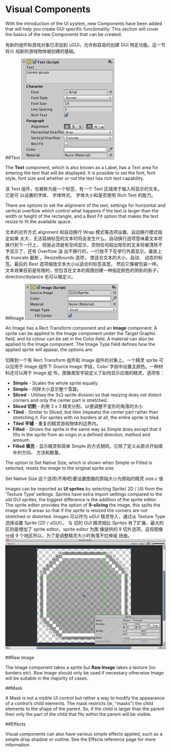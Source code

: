 # Visual Components

With the introduction of the UI system, new Components have been added that will help you create GUI specific functionality. This section will cover the basics of the new Components that can be created.

有新的组件和游戏对象已添加到 uGUI，允许和容易的创建 GUI 特定功能。这一节将介 绍新的游戏物体被创建的基础。 

##Text
![](Main/UI_TextInspector.png)

The **Text** component, which is also known as a Label, has a Text area for entering the text that will be displayed. It is possible to set the font, font style, font size and whether or not the text has rich text capability.

该 Text 组件，也被称为是一个标签，有一个 Text 区域用于输入将显示的文本。它是可 以设置的字体、 字体样式、 字体大小和是否使用 Rich Text 的能力。 

There are options to set the alignment of the text, settings for horizontal and vertical overflow which control what happens if the text is larger than the width or height of the rectangle, and a Best Fit option that makes the text resize to fit the available space.

文本的对齐方式 alignment 和自动换行 Wrap 模式等选项设置。自动换行模式指定如果 太大，无法容纳标签的文本时将会发生什么。自动换行选项意味着文本将换行到下一行上， 但是必须是有空间显示，否则任何超出矩形的文本将被清除不予显示了，还有 Overflow 溢 出不换行的，一行放不下在举行外面显示。垂直上有 truncate 截断 。ResizeBounds 选项， 使适合文本的大小，自动、 动态的标签。最后的 Best 选项缩放文本大小以适合的标签高宽， 然后它像被包装一样。 文本效果目前是有限的，但包含在文本的周围创建一种指定颜色的阴影的影子， direction/distance 也可以被定义。

##Image
![](Main/UI_ImageInspector.png)

An Image has a Rect Transform component and an **Image** component. A sprite can be applied to the Image component under the Target Graphic field, and its colour can be set in the Color field. A material can also be applied to the Image component. The Image Type field defines how the applied sprite will appear, the options are:

切换到一个有  Rect Transform 组件和 Image 组件的对象上。一个精灵 sprite 可以应用于 Image 组件下 Source Image 字段，Color 字段中设置主颜色。一种材料还可以用于 Image 组 件。图像类型字段定义了如何显示应用的精灵，选项有： 

* **Simple** - Scales the whole sprite equally.
* **Simple** - 同样大小显示整个雪碧。
* **Sliced** - Utilises the 3x3 sprite division so that resizing does not distort corners and only the center part is stretched.
* **Sliced 切割** - 利用 3 x 3 精灵分割，以便调整不变形的角落的大小
* **Tiled** - Similar to Sliced, but tiles (repeats) the center part rather than stretching it. For sprites with no borders at all, the entire sprite is tiled.
* **Tiled 平铺** - 重复的精灵游戏物体的边界内。 
* **Filled** - Shows the sprite in the same way as Simple does except that it fills in the sprite from an origin in a defined direction, method and amount.
* **Filled 填充** - 显示精灵和简单 Simple 的方式相同，它除了定义从原点开始填补的方向、 方法和数量。

The option to Set Native Size, which is shown when Simple or Filled is selected, resets the image to the original sprite size.

Set Native Size 这个选项(不用吧)要设置图像的原始大小为原始的精灵 size.c 值

Images can be imported as **UI sprites** by selecting Sprite( 2D / UI) from the ‘Texture Type’ settings. Sprites have extra import settings compared to the old GUI sprites, the biggest difference is the addition of the sprite editor. The sprite editor provides the option of **9-slicing** the image, this splits the image into 9 areas so that if the sprite is resized the corners are not stretched or distorted.
Images 可以作为 uGUI 精灵导入，通过从 Texture Type 选择设置 Sprite (2D / uGUI）。 与 旧的 GUI 精灵相比 Sprites 有了扩展，最大的区别是增加了 sprite editor。sprite editor 为图 像提供的 9 切片选项，这将图像分成 9 个地区所以，为了是调整精灵大小时角落不拉伸或 扭曲。  
![](Main/UI_SpriteEditor.png)

##Raw Image

The Image component takes a sprite but **Raw Image** takes a texture (no borders etc). Raw Image should only be used if necessary otherwise Image will be suitable in the majority of cases.

##Mask

A Mask is not a visible UI control but rather a way to modify the appearance of a control’s child elements. The mask restricts (ie, “masks”) the child elements to the shape of the parent. So, if the child is larger than the parent then only the part of the child that fits within the parent will be visible.

##Effects

Visual components can also have various simple effects applied, such as a simple drop shadow or outline. See the Effects reference page for more information.